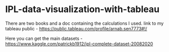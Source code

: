 # IPL-data-visualization-with-tableau
There are two books and a doc containing the calculations I used.
link to my tableau public - https://public.tableau.com/profile/arnab.sen7773#!/

Here you can get the main datasets - https://www.kaggle.com/patrickb1912/ipl-complete-dataset-20082020
